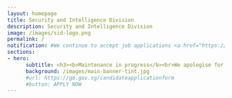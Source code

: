 ```yaml
---
layout: homepage
title: Security and Intelligence Division
description: Security and Intelligence Division
image: /images/sid-logo.png
permalink: /
notification: #We continue to accept job applications <a href="https://go.gov.sg/candidateapplicationform" target="_blank">here</a>.
sections:
- hero:
      subtitle: <h3><b>Maintenance in progress</b><br>We apologise for the inconvenience caused.<br>We continue to accept job applications <a href="https://go.gov.sg/candidateapplicationform" target="_blank">here</a>.</h3><br>
      background: /images/main-banner-tint.jpg
      #url: https://go.gov.sg/candidateapplicationform
      #button: APPLY NOW
---
```

